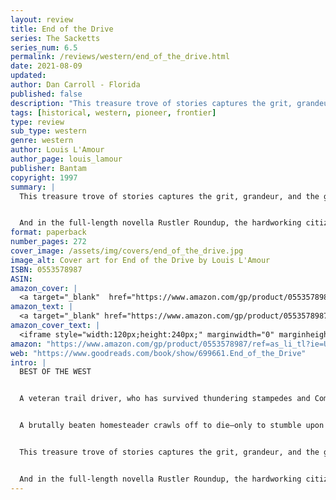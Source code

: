 ```yaml
---
layout: review
title: End of the Drive
series: The Sacketts
series_num: 6.5
permalink: /reviews/western/end_of_the_drive.html
date: 2021-08-09
updated: 
author: Dan Carroll - Florida
published: false
description: "This treasure trove of stories captures the grit, grandeur, and the glory of the men and women who wielded pistol and plow, Bible and branding iron to tame a wild country."
tags: [historical, western, pioneer, frontier]
type: review
sub_type: western
genre: western
author: Louis L'Amour
author_page: louis_lamour
publisher: Bantam
copyright: 1997
summary: |
  This treasure trove of stories captures the grit, grandeur, and the glory of the men and women who wielded pistol and plow, Bible and branding iron to tame a wild country. A mysterious preacher rides into town to deliver a warning that leads to a surprising revelation. . . .


  And in the full-length novella Rustler Roundup, the hardworking citizens of a law-abiding town are pushed to the edge as rumors of rustlers in their midst threaten to turn neighbor against neighbor. Each of these unforgettable tales bears the master's touch–comic twists, stark realism, crackling suspense–all the elements that have made Louis L'Amour an American legend.
format: paperback
number_pages: 272
cover_image: /assets/img/covers/end_of_the_drive.jpg
image_alt: Cover art for End of the Drive by Louis L'Amour
ISBN: 0553578987
ASIN: 
amazon_cover: |
  <a target="_blank"  href="https://www.amazon.com/gp/product/0553578987/ref=as_li_tl?ie=UTF8&camp=1789&creative=9325&creativeASIN=0553578987&linkCode=as2&tag=floridan21-20&linkId=6c711e9e2a7833f8e447c33ed7cdac3b"><img border="0" src="//ws-na.amazon-adsystem.com/widgets/q?_encoding=UTF8&MarketPlace=US&ASIN=0553578987&ServiceVersion=20070822&ID=AsinImage&WS=1&Format=_SL250_&tag=floridan21-20" ></a>
amazon_text: |
  <a target="_blank" href="https://www.amazon.com/gp/product/0553578987/ref=as_li_tl?ie=UTF8&camp=1789&creative=9325&creativeASIN=0553578987&linkCode=as2&tag=floridan21-20&linkId=4b73d2289254c0a0357cd5f77bf16d7c">End of the Drive: A Novel (Sacketts)</a>
amazon_cover_text: |
  <iframe style="width:120px;height:240px;" marginwidth="0" marginheight="0" scrolling="no" frameborder="0" src="//ws-na.amazon-adsystem.com/widgets/q?ServiceVersion=20070822&OneJS=1&Operation=GetAdHtml&MarketPlace=US&source=ac&ref=tf_til&ad_type=product_link&tracking_id=floridan21-20&marketplace=amazon&amp;region=US&placement=0553578987&asins=0553578987&linkId=d30a6e18e79358aea33e04fb38b96ae3&show_border=false&link_opens_in_new_window=false&price_color=333333&title_color=0066c0&bg_color=ffffff"></iframe>
amazon: "https://www.amazon.com/gp/product/0553578987/ref=as_li_tl?ie=UTF8&tag=floridan21-20&camp=1789&creative=9325&linkCode=as2&creativeASIN=0553578987&linkId=4adef67bbed848ea0cde9eaf2cf4ab5c"
web: "https://www.goodreads.com/book/show/699661.End_of_the_Drive"
intro: |
  BEST OF THE WEST


  A veteran trail driver, who has survived thundering stampedes and Comanche raids, discovers there's nothing so dangerous as courting a beautiful woman. . . .


  A brutally beaten homesteader crawls off to die–only to stumble upon an ancient talisman that restores his will to live. . . .


  This treasure trove of stories captures the grit, grandeur, and the glory of the men and women who wielded pistol and plow, Bible and branding iron to tame a wild country. A mysterious preacher rides into town to deliver a warning that leads to a surprising revelation. . . .


  And in the full-length novella Rustler Roundup, the hardworking citizens of a law-abiding town are pushed to the edge as rumors of rustlers in their midst threaten to turn neighbor against neighbor. Each of these unforgettable tales bears the master's touch–comic twists, stark realism, crackling suspense–all the elements that have made Louis L'Amour an American legend.
---
```



